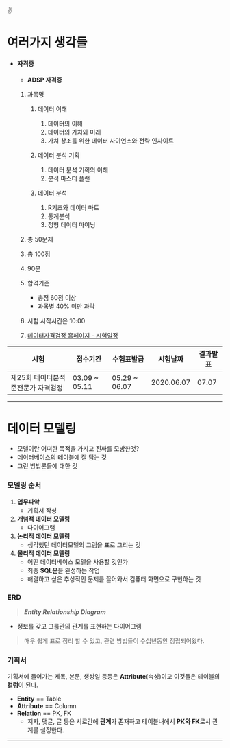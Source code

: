 :v:
# 여러가지 생각들


- #### **자격증**

    - **ADSP 자격증**
    1. 과목명
        1. 데이터 이해
            1. 데이터의 이해
            1. 데이터의 가치와 미래
            1. 가치 창조를 위한 데이터 사이언스와 전략 인사이트
        1. 데이터 분석 기획
            1. 데이터 분석 기획의 이해
            1. 분석 마스터 플랜

        1. 데이터 분석
            1. R기초와 데이터 마트
            1. 통계분석
            1. 정형 데이터 마이닝
    1. 총 50문제
    1. 총 100점
    1. 90분
    1. 합격기준
        - 총점 60점 이상
        - 과목별 40% 미만 과락
    
    1. 시험 시작시간은 10:00
    1. [데이터자격검정 홈페이지 - 시험일정](https://www.dataq.or.kr/www/accept/schedule.do)

| 시험 | 접수기간 | 수험표발급 | 시험날짜 | 결과발표 |
|---|---|---|---|---|
| 제25회 데이터분석 준전문가 자격검정 | 03.09 ~ 05.11 | 05.29 ~ 06.07 | 2020.06.07 | 07.07 |



---

# 데이터 모델링
- 모델이란 어떠한 목적을 가지고 진짜를 모방한것?
- 데이터베이스의 테이블에 잘 담는 것
- 그런 방법론들에 대한 것
### 모델링 순서
 1. **업무파악**
    - 기획서 작성
 2. **개념적 데이터 모델링**
    - 다이어그램
 3. **논리적 데이터 모델링**
    - 생각했던 데이터모델의 그림을 표로 그리는 것
 4. **물리적 데이터 모델링**
    - 어떤 데이터베이스 모델을 사용할 것인가
    - 최종 **SQL문**을 완성하는 작업
    - 해결하고 싶은 추상적인 문제를 끌어와서 컴퓨터 화면으로 구현하는 것

### ERD
> __*Entity Relationship Diagram*__

- 정보를 갖고 그룹관의 관계를 표현하는 다이어그램
>매우 쉽게 표로 정리 할 수 있고, 관련 방법들이 수십년동안 정립되어왔다.

### 기획서
기획서에 들어가는 제목, 본문, 생성일 등등은 **Attribute**(속성)이고 이것들은 테이블의 **컬럼**이 된다.
- **Entity** == Table
- **Attribute** == Column
- **Relation** == PK, FK
    - 저자, 댓글, 글 등은 서로간에 **관계**가 존재하고 테이블내에서 **PK와 FK**로서 관계를 설정한다.




-----
